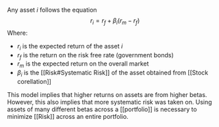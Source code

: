 Any asset $i$ follows the equation $$r_i=r_f+\beta_i(r_m-r_f)$$Where:
- $r_i$ is the expected return of the asset $i$
- $r_f$ is the return on the risk free rate (government bonds)
- $r_m$ is the expected return on the overall market
- $\beta_i$ is the [[Risk#Systematic Risk]] of the asset obtained from [[Stock corellation]]

This model implies that higher returns on assets are from higher betas. However, this also implies that more systematic risk was taken on. Using assets of many different betas across a [[portfolio]] is necessary to minimize [[Risk]] across an entire portfolio. 

